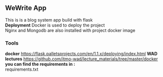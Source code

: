## WeWrite App ##
This is is a blog system app build with flask \
**Deployment**
Docker is used to deploy the project\
Nginx and Mongodb are also installed with project docker image

### Tools   ###
**docker** https://flask.palletsprojects.com/en/1.1.x/deploying/index.html
**WAD lectures** https://github.com/itmo-wad/lecture_materials/tree/master/docker
**you can find the requirements in :**\
requirements.txt
